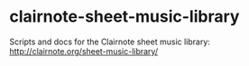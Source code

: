 # clairnote-sheet-music-library
Scripts and docs for the Clairnote sheet music library: http://clairnote.org/sheet-music-library/

